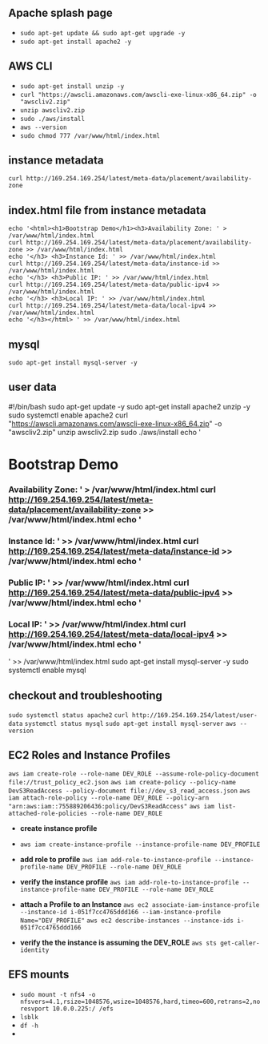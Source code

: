 

## Apache splash page
- `sudo apt-get update && sudo apt-get upgrade -y`
-  `sudo apt-get install apache2 -y`

## AWS CLI
- `sudo apt-get install unzip -y`
- `curl "https://awscli.amazonaws.com/awscli-exe-linux-x86_64.zip" -o "awscliv2.zip"`
- `unzip awscliv2.zip`
- `sudo ./aws/install`
- `aws --version`
- `sudo chmod 777 /var/www/html/index.html`

## instance metadata
`curl http://169.254.169.254/latest/meta-data/placement/availability-zone`

## index.html file from instance metadata
```
echo '<html><h1>Bootstrap Demo</h1><h3>Availability Zone: ' > /var/www/html/index.html
curl http://169.254.169.254/latest/meta-data/placement/availability-zone >> /var/www/html/index.html
echo '</h3> <h3>Instance Id: ' >> /var/www/html/index.html
curl http://169.254.169.254/latest/meta-data/instance-id >> /var/www/html/index.html
echo '</h3> <h3>Public IP: ' >> /var/www/html/index.html
curl http://169.254.169.254/latest/meta-data/public-ipv4 >> /var/www/html/index.html
echo '</h3> <h3>Local IP: ' >> /var/www/html/index.html
curl http://169.254.169.254/latest/meta-data/local-ipv4 >> /var/www/html/index.html
echo '</h3></html> ' >> /var/www/html/index.html
```

## mysql
`sudo apt-get install mysql-server -y`

## user data
#!/bin/bash
sudo apt-get update -y
sudo apt-get install apache2 unzip -y
sudo systemctl enable apache2
curl "https://awscli.amazonaws.com/awscli-exe-linux-x86_64.zip" -o "awscliv2.zip"
unzip awscliv2.zip
sudo ./aws/install
echo '<html><h1>Bootstrap Demo</h1><h3>Availability Zone: ' > /var/www/html/index.html
curl http://169.254.169.254/latest/meta-data/placement/availability-zone >> /var/www/html/index.html
echo '</h3> <h3>Instance Id: ' >> /var/www/html/index.html
curl http://169.254.169.254/latest/meta-data/instance-id >> /var/www/html/index.html
echo '</h3> <h3>Public IP: ' >> /var/www/html/index.html
curl http://169.254.169.254/latest/meta-data/public-ipv4 >> /var/www/html/index.html
echo '</h3> <h3>Local IP: ' >> /var/www/html/index.html
curl http://169.254.169.254/latest/meta-data/local-ipv4 >> /var/www/html/index.html
echo '</h3></html> ' >> /var/www/html/index.html
sudo apt-get install mysql-server -y
sudo systemctl enable mysql

## checkout and troubleshooting
`sudo systemctl status apache2`
`curl http://169.254.169.254/latest/user-data`
`systemctl status mysql`
`sudo apt-get install mysql-server`
`aws --version`

## EC2 Roles and Instance Profiles

`aws iam create-role --role-name DEV_ROLE --assume-role-policy-document file://trust_policy_ec2.json`
`aws iam create-policy --policy-name DevS3ReadAccess --policy-document file://dev_s3_read_access.json`
`aws iam attach-role-policy --role-name DEV_ROLE --policy-arn "arn:aws:iam::755889206436:policy/DevS3ReadAccess"`
`aws iam list-attached-role-policies --role-name DEV_ROLE`

- **create instance profile**
- `aws iam create-instance-profile --instance-profile-name DEV_PROFILE`
- **add role to profile**
`aws iam add-role-to-instance-profile --instance-profile-name DEV_PROFILE --role-name DEV_ROLE`
- **verify the instance profile**
`aws iam add-role-to-instance-profile --instance-profile-name DEV_PROFILE --role-name DEV_ROLE`

- **attach a Profile to an Instance**
`aws ec2 associate-iam-instance-profile --instance-id i-051f7cc4765ddd166 --iam-instance-profile Name="DEV_PROFILE"`
`aws ec2 describe-instances --instance-ids i-051f7cc4765ddd166`

- **verify the the instance is assuming the DEV_ROLE**
`aws sts get-caller-identity`

## EFS mounts
- `sudo mount -t nfs4 -o nfsvers=4.1,rsize=1048576,wsize=1048576,hard,timeo=600,retrans=2,noresvport 10.0.0.225:/ /efs`
- `lsblk`
- `df -h` 
- 